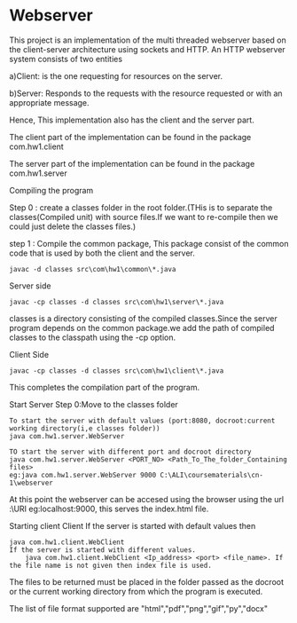 # Webserver
This project is an implementation of the multi threaded webserver based on the client-server architecture using sockets and HTTP. An HTTP webserver system consists of two entities 

a)Client: is the one requesting for resources on the server.

b)Server: Responds to the requests with the resource requested or with an appropriate message.

Hence, This implementation also has the client and the server part.

The client part of the implementation can be found in the package 
com.hw1.client

The server part of the implementation can be found in the package
com.hw1.server

Compiling the program 

Step 0 : create a classes folder in the root folder.(THis is to separate the classes(Compiled unit) with source files.If we want to re-compile then we could just delete the classes files.) 

step 1 : Compile the common package, This package consist of the common code that is used by both the client and the server.
  
    javac -d classes src\com\hw1\common\*.java
    
Server side 
 
    javac -cp classes -d classes src\com\hw1\server\*.java 

classes is a directory consisting of the compiled classes.Since the server program depends on the common package.we add the path of compiled classes to the classpath using the -cp option.

Client Side

    javac -cp classes -d classes src\com\hw1\client\*.java

This completes the compilation part of the program.

Start Server
Step 0:Move to the classes folder
	
	To start the server with default values (port:8080, docroot:current working directory(i,e classes folder))
	java com.hw1.server.WebServer 

	TO start the server with different port and docroot directory
	java com.hw1.server.WebServer <PORT_NO> <Path_To_The_folder_Containing files> 
	eg:java com.hw1.server.WebServer 9000 C:\ALI\coursematerials\cn-1\webserver


At this point the webserver can be accesed using the browser using the url <host>:<port>\URI eg:localhost:9000, this serves the index.html file.

Starting client
Client
	If the server is started with default values then 
   
    java com.hw1.client.WebClient
	If the server is started with different values.
		java com.hw1.client.WebClient <Ip_address> <port> <file_name>. If the file name is not given then index file is used.

The files to be returned must be placed in the folder passed as the docroot or the current working directory from which the program is executed.

The list of file format supported are "html","pdf","png","gif","py","docx"
